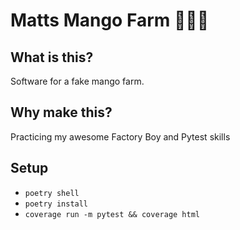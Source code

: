 # Matts Mango Farm 👨🏻‍🌾

## What is this?

Software for a fake mango farm.

## Why make this?

Practicing my awesome Factory Boy and Pytest skills

## Setup 

- `poetry shell`
- `poetry install`
- `coverage run -m pytest && coverage html`